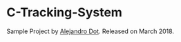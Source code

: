 # C-Tracking-System
Sample Project by [Alejandro Dot](http://studiodot.es/resume). Released on March 2018.

